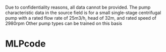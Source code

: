 Due to confidentiality reasons, all data cannot be provided.
The pump characteristic data in the source field is for a small single-stage centrifugal pump with a rated flow rate of 25m3/h, head of 32m, and rated speed of 2980rpm
Other pump types can be trained on this basis
# MLPcode
